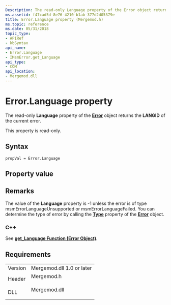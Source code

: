 ```yaml
---
Description: The read-only Language property of the Error object returns the LANGID of the current error.
ms.assetid: f47cad5d-8e76-4210-b1ab-377d2d05379e
title: Error.Language property (Mergemod.h)
ms.topic: reference
ms.date: 05/31/2018
topic_type: 
- APIRef
- kbSyntax
api_name: 
- Error.Language
- IMsmError.get_Language
api_type: 
- COM
api_location: 
- Mergemod.dll
---
```


# Error.Language property

The read-only **Language** property of the [**Error**](error-object.md) object returns the **LANGID** of the current error.

This property is read-only.

## Syntax


```JScript
propVal = Error.Language
```



## Property value

## Remarks

The value of the **Language** property is -1 unless the error is of type msmErrorLanguageUnsupported or msmErrorLanguageFailed. You can determine the type of error by calling the [**Type**](error-type.md) property of the [**Error**](error-object.md) object.

### C++

See [**get\_Language Function (Error Object)**](/windows/win32/api/mergemod/nf-mergemod-imsmerror-get_language).

## Requirements



|                    |                                                                                         |
|--------------------|-----------------------------------------------------------------------------------------|
| Version<br/> | Mergemod.dll 1.0 or later<br/>                                                    |
| Header<br/>  | <dl> <dt>Mergemod.h</dt> </dl>   |
| DLL<br/>     | <dl> <dt>Mergemod.dll</dt> </dl> |



 

